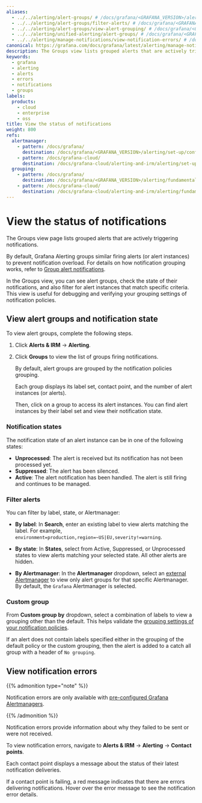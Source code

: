 ```yaml
---
aliases:
  - ../../alerting/alert-groups/ # /docs/grafana/<GRAFANA_VERSION>/alerting/alert-groups/
  - ../../alerting/alert-groups/filter-alerts/ # /docs/grafana/<GRAFANA_VERSION>/alerting/alert-groups/filter-alerts/
  - ../../alerting/alert-groups/view-alert-grouping/ # /docs/grafana/<GRAFANA_VERSION>/alerting/alert-groups/view-alert-grouping/
  - ../../alerting/unified-alerting/alert-groups/ # /docs/grafana/<GRAFANA_VERSION>/alerting/unified-alerting/alert-groups/
  - ../../alerting/manage-notifications/view-notification-errors/ # /docs/grafana/<GRAFANA_VERSION>/alerting/manage-notifications/view-notification-errors/
canonical: https://grafana.com/docs/grafana/latest/alerting/manage-notifications/view-alert-groups/
description: The Groups view lists grouped alerts that are actively triggering notifications.
keywords:
  - grafana
  - alerting
  - alerts
  - errors
  - notifications
  - groups
labels:
  products:
    - cloud
    - enterprise
    - oss
title: View the status of notifications
weight: 800
refs:
  alertmanager:
    - pattern: /docs/grafana/
      destination: /docs/grafana/<GRAFANA_VERSION>/alerting/set-up/configure-alertmanager/
    - pattern: /docs/grafana-cloud/
      destination: /docs/grafana-cloud/alerting-and-irm/alerting/set-up/configure-alertmanager/
  grouping:
    - pattern: /docs/grafana/
      destination: /docs/grafana/<GRAFANA_VERSION>/alerting/fundamentals/notifications/group-alert-notifications/
    - pattern: /docs/grafana-cloud/
      destination: /docs/grafana-cloud/alerting-and-irm/alerting/fundamentals/notifications/group-alert-notifications/
---
```


# View the status of notifications

The Groups view page lists grouped alerts that are actively triggering notifications.

By default, Grafana Alerting groups similar firing alerts (or alert instances) to prevent notification overload. For details on how notification grouping works, refer to [Group alert notifications](ref:grouping).

In the Groups view, you can see alert groups, check the state of their notifications, and also filter for alert instances that match specific criteria. This view is useful for debugging and verifying your grouping settings of notification policies.

## View alert groups and notification state

To view alert groups, complete the following steps.

1. Click **Alerts & IRM** -> **Alerting**.
1. Click **Groups** to view the list of groups firing notifications.

   By default, alert groups are grouped by the notification policies grouping.

   Each group displays its label set, contact point, and the number of alert instances (or alerts).

   Then, click on a group to access its alert instances. You can find alert instances by their label set and view their notification state.

### Notification states

The notification state of an alert instance can be in one of the following states:

- **Unprocessed**: The alert is received but its notification has not been processed yet.
- **Suppressed**: The alert has been silenced.
- **Active**: The alert notification has been handled. The alert is still firing and continues to be managed.

### Filter alerts

You can filter by label, state, or Alertmanager:

- **By label**: In **Search**, enter an existing label to view alerts matching the label. For example, `environment=production,region=~US|EU,severity!=warning`.

- **By state**: In **States**, select from Active, Suppressed, or Unprocessed states to view alerts matching your selected state. All other alerts are hidden.

- **By Alertmanager**: In the **Alertmanager** dropdown, select an [external Alertmanager](ref:alertmanager) to view only alert groups for that specific Alertmanager. By default, the `Grafana` Alertmanager is selected.

### Custom group

From **Custom group by** dropdown, select a combination of labels to view a grouping other than the default. This helps validate the [grouping settings of your notification policies](ref:grouping).

If an alert does not contain labels specified either in the grouping of the default policy or the custom grouping, then the alert is added to a catch all group with a header of `No grouping`.

## View notification errors

{{% admonition type="note" %}}

Notification errors are only available with [pre-configured Grafana Alertmanagers](ref:alertmanager).

{{% /admonition %}}

Notification errors provide information about why they failed to be sent or were not received.

To view notification errors, navigate to **Alerts & IRM** -> **Alerting** -> **Contact points**.

Each contact point displays a message about the status of their latest notification deliveries.

If a contact point is failing, a red message indicates that there are errors delivering notifications. Hover over the error message to see the notification error details.
